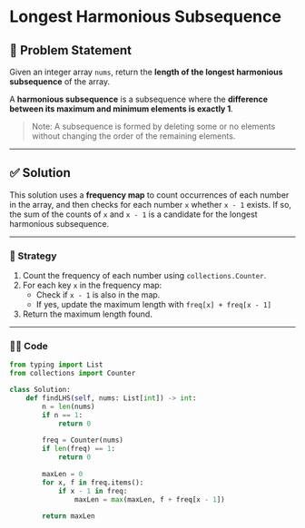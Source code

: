 # Longest Harmonious Subsequence

## 🧩 Problem Statement

Given an integer array `nums`, return the **length of the longest harmonious subsequence** of the array.

A **harmonious subsequence** is a subsequence where the **difference between its maximum and minimum elements is exactly 1**.

> Note: A subsequence is formed by deleting some or no elements without changing the order of the remaining elements.

---

## ✅ Solution

This solution uses a **frequency map** to count occurrences of each number in the array, and then checks for each number `x` whether `x - 1` exists. If so, the sum of the counts of `x` and `x - 1` is a candidate for the longest harmonious subsequence.

---

### 🔹 Strategy

1. Count the frequency of each number using `collections.Counter`.
2. For each key `x` in the frequency map:
   - Check if `x - 1` is also in the map.
   - If yes, update the maximum length with `freq[x] + freq[x - 1]`
3. Return the maximum length found.

---

### 🧑‍💻 Code

```python
from typing import List
from collections import Counter

class Solution:
    def findLHS(self, nums: List[int]) -> int:
        n = len(nums)
        if n == 1:
            return 0
        
        freq = Counter(nums)
        if len(freq) == 1:
            return 0
        
        maxLen = 0
        for x, f in freq.items():
            if x - 1 in freq:
                maxLen = max(maxLen, f + freq[x - 1])
        
        return maxLen

